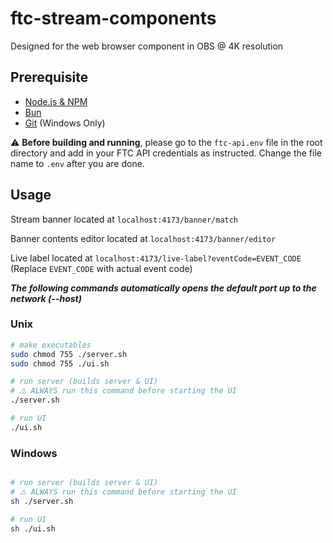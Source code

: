
# ftc-stream-components

Designed for the web browser component in OBS @ 4K resolution

## Prerequisite

* [Node.js & NPM](https://nodejs.org/)
* [Bun](https://bun.sh)
* [Git](https://git-scm.com) (Windows Only)

⚠️ **Before building and running**, please go to the ```ftc-api.env``` file in the root directory and add in your FTC API credentials as instructed. Change the file name to ```.env``` after you are done.

## Usage

Stream banner located at ```localhost:4173/banner/match```

Banner contents editor located at ```localhost:4173/banner/editor```

Live label located at ```localhost:4173/live-label?eventCode=EVENT_CODE``` (Replace ```EVENT_CODE``` with actual event code)


**_The following commands automatically opens the default port up to the network (--host)_**


### Unix

```bash
# make executables
sudo chmod 755 ./server.sh
sudo chmod 755 ./ui.sh

# run server (builds server & UI)
# ⚠️ ALWAYS run this command before starting the UI
./server.sh

# run UI
./ui.sh
```

### Windows

```bash

# run server (builds server & UI)
# ⚠️ ALWAYS run this command before starting the UI
sh ./server.sh

# run UI
sh ./ui.sh
```
